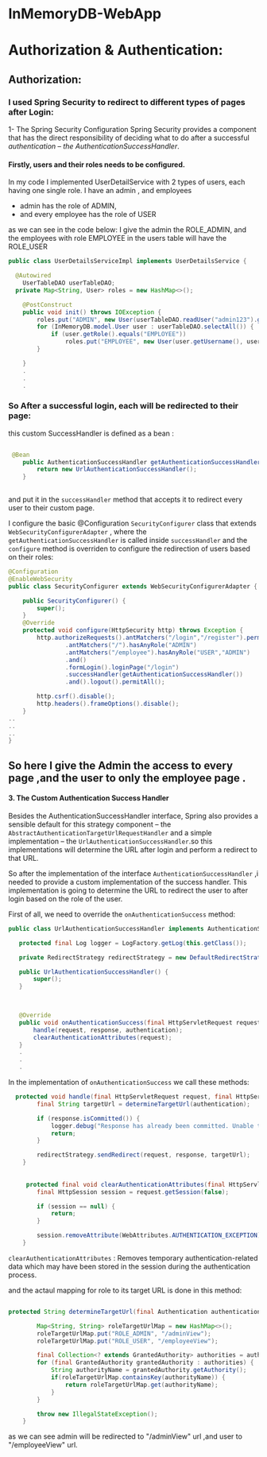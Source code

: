 # InMemoryDB-WebApp

# Authorization & Authentication:
## Authorization:
### I used Spring Security to redirect to different types of pages after Login:
1- The Spring Security Configuration
Spring Security provides a component that has the direct responsibility of deciding what to do after a successful *authentication* – 
_the AuthenticationSuccessHandler_.
 
#### Firstly, users and their roles needs to be configured.
In my code I implemented UserDetailService with 2 types of users, each having one single role.
I have an admin , and employees 
- admin has the role of ADMIN,
- and every employee has the role of USER

as we can see in the code below:
I give the admin the ROLE_ADMIN,
and the employees with role EMPLOYEE in the users table will have the ROLE_USER
```Java
public class UserDetailsServiceImpl implements UserDetailsService {

  @Autowired
	UserTableDAO userTableDAO;
  private Map<String, User> roles = new HashMap<>();

    @PostConstruct
    public void init() throws IOException {
        roles.put("ADMIN", new User(userTableDAO.readUser("admin123").getUsername(), userTableDAO.readUser("admin123").getPassword(), getAuthority("ROLE_ADMIN")));
        for (InMemoryDB.model.User user : userTableDAO.selectAll()) {
            if (user.getRole().equals("EMPLOYEE"))
                roles.put("EMPLOYEE", new User(user.getUsername(), user.getPassword(), getAuthority("ROLE_USER")));
        }

    }
    .
    .
    .

```

### So After a successful login, each will be redirected to their page:

this custom SuccessHandler is defined as a bean :

```Java

 @Bean
    public AuthenticationSuccessHandler getAuthenticationSuccessHandler(){
        return new UrlAuthenticationSuccessHandler();
    }
    
```    

and put it in the ``` successHandler ``` method that accepts it to redirect every user to their custom page.

I configure the basic @Configuration ``` SecurityConfigurer ``` class that extends ``` WebSecurityConfigurerAdapter ``` , where the ``` getAuthenticationSuccessHandler ```  is called inside ``` successHandler ``` and the ``` configure ``` method is overriden to configure the redirection of users based on their roles:

```Java
@Configuration
@EnableWebSecurity
public class SecurityConfigurer extends WebSecurityConfigurerAdapter {

    public SecurityConfigurer() {
        super();
    }
    @Override
    protected void configure(HttpSecurity http) throws Exception {
        http.authorizeRequests().antMatchers("/login","/register").permitAll()
                .antMatchers("/").hasAnyRole("ADMIN")
                .antMatchers("/employee").hasAnyRole("USER","ADMIN")
                .and()
                .formLogin().loginPage("/login")
                .successHandler(getAuthenticationSuccessHandler())
                .and().logout().permitAll();

        http.csrf().disable();
        http.headers().frameOptions().disable();
    }
..
..
..
}
```
So here I give the Admin the access to every page ,and the user to only the employee page .
 -------------
 #### 3. The Custom Authentication Success Handler
Besides the AuthenticationSuccessHandler interface, Spring also provides a sensible default for this strategy component – the ``` AbstractAuthenticationTargetUrlRequestHandler ``` and a simple implementation – the ``` UrlAuthenticationSuccessHandler ```.so this implementations will determine the URL after login and perform a redirect to that URL.

So after the implementation of the interface ``` AuthenticationSuccessHandler ``` ,i needed to provide a custom implementation of the success handler.
This implementation is going to determine the URL to redirect the user to after login based on the role of the user. 

First of all, we need to override the ``` onAuthenticationSuccess ``` method:
 ```Java  
 public class UrlAuthenticationSuccessHandler implements AuthenticationSuccessHandler {

    protected final Log logger = LogFactory.getLog(this.getClass());

    private RedirectStrategy redirectStrategy = new DefaultRedirectStrategy();

    public UrlAuthenticationSuccessHandler() {
        super();
    }

    

    @Override
    public void onAuthenticationSuccess(final HttpServletRequest request, final HttpServletResponse response, final Authentication authentication) throws IOException {
        handle(request, response, authentication);
        clearAuthenticationAttributes(request);
    }
    .
    .
    .
```
In the implementation of ``` onAuthenticationSuccess ``` we call these methods:

``` Java 
  protected void handle(final HttpServletRequest request, final HttpServletResponse response, final Authentication authentication) throws IOException, IOException {
        final String targetUrl = determineTargetUrl(authentication);

        if (response.isCommitted()) {
            logger.debug("Response has already been committed. Unable to redirect to " + targetUrl);
            return;
        }

        redirectStrategy.sendRedirect(request, response, targetUrl);
    }
    
    
     protected final void clearAuthenticationAttributes(final HttpServletRequest request) {
        final HttpSession session = request.getSession(false);

        if (session == null) {
            return;
        }

        session.removeAttribute(WebAttributes.AUTHENTICATION_EXCEPTION);
    }
```


``` clearAuthenticationAttributes ``` : Removes temporary authentication-related data which may have been stored in the session during the authentication process.
     
and the actaul mapping for role to its target URL is done in this method:

``` Java 

protected String determineTargetUrl(final Authentication authentication) {

        Map<String, String> roleTargetUrlMap = new HashMap<>();
        roleTargetUrlMap.put("ROLE_ADMIN", "/adminView");
        roleTargetUrlMap.put("ROLE_USER", "/employeeView");

        final Collection<? extends GrantedAuthority> authorities = authentication.getAuthorities();
        for (final GrantedAuthority grantedAuthority : authorities) {
            String authorityName = grantedAuthority.getAuthority();
            if(roleTargetUrlMap.containsKey(authorityName)) {
                return roleTargetUrlMap.get(authorityName);
            }
        }

        throw new IllegalStateException();
    }
```
as we can see admin will be redirected to "/adminView" url ,and user to "/employeeView" url.


